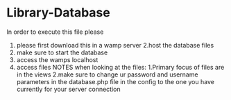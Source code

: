 # Library-Database
In order to execute this file please 
1. please first download this in a wamp server
2.host the database files 
3. make sure to start the database 
4. access the wamps localhost
5. access files
NOTES when looking at the files:
1.Primary focus of files are in the views
2.make sure to change ur password and username parameters in the database.php file in the config to the one you have currently for your server connection
